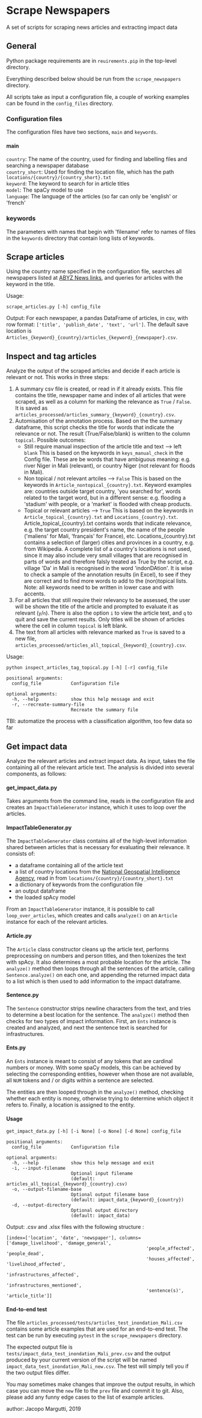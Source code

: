 # Scrape Newspapers

A set of scripts for scraping news articles and extracting impact data

## General

Python package requirements are in `reuirements.pip` in the top-level directory.

Everything described below should be run from the `scrape_newspapers` directory.

All scripts take as input a configuration file, a couple of working
examples can be found in the `config_files` directory.

### Configuration files

The configuration files have two sections, `main` and `keywords`.

#### main
`country`: The name of the country, used for finding and labelling files and searching
a newspaper database\
`country_short`: Used for finding the location file, which has the path
 `locations/{country}/{country_short}.txt`\
`keyword`: The keyword to search for in article titles\
`model`: The spaCy model to use\
`language`: The language of the articles (so far
can only be 'english' or 'french'

### keywords
The parameters with names that begin with 'filename' refer to names of
files in the `keywords` directory that contain long lists of keywords.

## Scrape articles

Using the country name specified in the configuration file, searches
all newspapers listed at [ABYZ News links](http://www.abyznewslinks.com/),
and queries for articles with the keyword in the title.

Usage:
```
scrape_articles.py [-h] config_file
```
Output: For each newspaper, a pandas DataFrame of articles, in csv, with
row format: `['title', 'publish_date', 'text', 'url']`. The default
save location is `Articles_{keyword}_{country}/articles_{keyword}_{newspaper}.csv`.

## Inspect and tag articles

Analyze the output of the scraped articles and decide if each article is relevant or not.
This works in three steps:
1) A summary csv file is created, or read in if it already exists. This file
contains the title, newspaper name and index of all articles that were scraped, 
as well as a column for marking the relevance as `True` / `False`. It is saved as
`articles_processed/articles_summary_{keyword}_{country}.csv`. 
2) Automisation of the annotation process. 
Based on the the summary dataframe, this script checks the title for words that 
indicate the relevance or not. The result (True/False/blank) is written to the 
column `topical`.
Possible outcomes:
    - Still require manual inspection of the article title and text --> left `blank`
    This is based on the keywords in `keys_manual_check` in the Config file. 
    These are be words that have ambiguous meaning: e.g. river Niger 
    in Mali (relevant), or country Niger (not relevant for floods in Mali).
    - Non topical / not relevant artciles --> `False`
    This is based on the keywords in `Article_nontopical_{country}.txt`. Keyword 
    examples are: countries outside target country, 'you searched for', words
    related to the target word, but in a different sense: e.g. flooding a 'stadium'
    with people, or a 'market' is flooded with cheap products.
    - Topical or relevant articles --> `True`
    This is based on the keywords in `Article_topical_{country}.txt` and 
    `Locations_{country}.txt`. Article_topical_{country}.txt contains words that
    indicate relevance, e.g. the target country president's name, the name of the
    people ('maliens' for Mali, 'français' for France), etc.
    Locations_{country}.txt contains a selection of (larger) cities and provinces
    in a country, e.g. from Wikipedia. A complete list of a country's locations
    is not used, since it may also include very small villages that are recognised
    in parts of words and therefore falsly treated as True by the script, e.g. 
    village 'Da' in Mali is recognised in the word 'indonDAtion'.
It is wise to check a sample of the annotation results (in Excel), to see if they
are correct and to find more words to add to the (non)topical lists.
Note: all keywords need to be written in lower case and with accents.
3) For all articles that still require their relevancy to be assessed,
the user will be shown the title of the article and prompted to evaluate it
as relevant (`y`/`n`). There is also the option `i` to view the article text,
and `q` to quit and save the current results. Only titles will be shown of 
articles where the cell in column `topical` is left blank.
4) The text from all articles with relevance marked as `True` is saved to a new file,
`articles_processed/articles_all_topical_{keyword}_{country}.csv`. 

Usage:
```
python inspect_articles_tag_topical.py [-h] [-r] config_file

positional arguments:
  config_file           Configuration file

optional arguments:
  -h, --help            show this help message and exit
  -r, --recreate-summary-file
                        Recreate the summary file
```
TBI: automatize the process with a classification algorithm, too few data so far

## Get impact data

Analyze the relevant articles and extract impact data. As input, takes
the file containing all of the relevant article text. The analysis is
divided into several components, as follows:

#### get_impact_data.py
Takes arguments from the command line, reads in the configuration
file and creates an `ImpactTableGenerator` instance,
which it uses to loop over the articles.

#### ImpactTableGenerator.py 

The `ImpactTableGenerator` class contains all of the high-level
information shared between articles that is necessary for 
evaluating their relevance. It consists of:
 - a dataframe containing all of the article text
 - a list of country locations from the 
    [National Geospatial Intelligence Agency](http://geonames.nga.mil/gns/html/namefiles.html),
    read in from `locations/{country}/{country_short}.txt`
 - a dictionary of keywords from the configuration file
 - an output dataframe
 - the loaded spAcy model

From an `ImpactTableGenerator` instance, it is possible to call
`loop_over_articles`, which creates and calls `analyze()` on an
`Article` instance for each of the relevant articles.

#### Article.py

The `Article` class constructor cleans up the article text, performs preprocessing
on numbers and person titles, and then tokenizes the text with spAcy.
It also determines a most probable location for the article.
The `analyze()` method then loops through all the sentences of the article,
calling `Sentence.analyze()` on each one, and appending the returned
impact data to a list which is then used to add information to the impact dataframe.

#### Sentence.py

The `Sentence` constructor strips newline characters from the text,
and tries to determine a best location for the sentence. The `analyze()`
method then checks for two types of impact information. First,
an `Ents` instance is created and analyzed, and next the sentence
text is searched for infrastructures.

#### Ents.py

An `Ents` instance is meant to consist of any tokens that are
cardinal numbers or money. With some spaCy models, this can
be achieved by selecting the corresponding entities, however
when those are not available, all `NUM` tokens and / or digits within
a sentence are selected.

The entities are then looped through in the `analyze()` method,
checking whether each entity is money, otherwise trying to determine 
which object it refers to. Finally, a location is assigned to the entity.

#### Usage
```
get_impact_data.py [-h] [-i None] [-o None] [-d None] config_file

positional arguments:
  config_file           Configuration file

optional arguments:
  -h, --help            show this help message and exit
  -i, --input-filename
                        Optional input filename
                        (default: articles_all_topical_{keyword}_{country}.csv)
  -o, --output-filename-base
                        Optional output filename base
                        (default: impact_data_{keyword}_{country})
  -d, --output-directory
                        Optional output directory
                        (default: impact_data)
 ```
Output: .csv and .xlsx files with the following structure :
```
[index=['location', 'date', 'newspaper'], columns=['damage_livelihood', 'damage_general',
                                                    'people_affected', 'people_dead',
                                                    'houses_affected', 'livelihood_affected',
                                                    'infrastructures_affected',
                                                    'infrastructures_mentioned',
                                                    'sentence(s)', 'article_title']]
```

#### End-to-end test

The file `articles_processed/tests/articles_test_inondation_Mali.csv` 
contains some article examples that are used for an end-to-end test.
The test can be run by executing `pytest` in the `scrape_newspapers`
directory.

The expected output file is 
`tests/impact_data_test_inondation_Mali_prev.csv` and the output
produced by your current version of the script will be named
`impact_data_test_inondation_Mali_new.csv`. The test will simply
tell you if the two output files differ.

You may sometimes make changes that improve the output results,
in which case you can move the `new` file to the `prev` file
and commit it to git. Also, please add any funny edge cases to
the list of example articles. 

author: Jacopo Margutti, 2019
